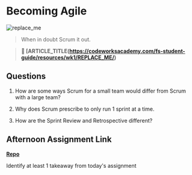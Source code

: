 # Becoming Agile

![replace_me](https://codeworks.blob.core.windows.net/public/assets/img/illustrations/placeholder.svg)

> When in doubt Scrum it out.

> **📖 [ARTICLE_TITLE(https://codeworksacademy.com/fs-student-guide/resources/wk1/REPLACE_ME/)**

## Questions

1. How are some ways Scrum for a small team would differ from Scrum with a large team?

2. Why does Scrum prescribe to only run 1 sprint at a time.

3. How are the Sprint Review and Retrospective different?

## Afternoon Assignment Link

**[Repo](https://github.com/{{ghname}}/<ASSIGNMENT_REPO>)**

Identify at least 1 takeaway from today's assignment
